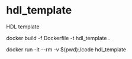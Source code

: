 # hdl_template
HDL template

docker build -f Dockerfile -t hdl_template .

docker run -it --rm -v $(pwd):/code hdl_template
